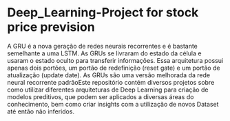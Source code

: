 # Deep_Learning-Project for stock price prevision
A GRU é a nova geração de redes neurais recorrentes e é bastante semelhante a uma LSTM. As GRUs se livraram do estado da célula e usaram o estado oculto para transferir informações. Essa arquitetura possui apenas dois portões, um portão de redefinição (reset gate) e um portão de atualização (update date). As GRUs são uma versão melhorada da rede neural recorrente padrãoEste repositório contém diversos projetos sobre como utilizar diferentes arquiteturas de Deep Learning para criação de modelos preditivos, que podem ser aplicados a diversas áreas do conhecimento, bem como criar insights com a utilização de novos Dataset até então não inferidos.
